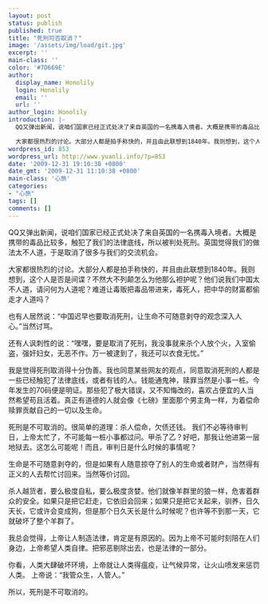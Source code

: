 ```yaml
---
layout: post
status: publish
published: true
title: "死刑可否取消？"
image: '/assets/img/load/git.jpg'
excerpt: ''
main-class: ''
color: '#7D669E'
author:
  display_name: Honolily
  login: Honolily
  email: ''
  url: ''
author_login: Honolily
introduction: |-
  QQ又弹出新闻，说咱们国家已经正式处决了来自英国的一名携毒入境者。大概是携带的毒品比较多，触犯了我们的法律底线，所以被判处死刑。英国觉得我们的做法太不人道，于是取消了很多与我们的交流机会。

  大家都很热烈的讨论。大部分人都是拍手称快的，并且由此联想到1840年。我则想到，这个人是否是间谍？不然大不列颠怎么为他那么袒护呢？他们说我们中国太不人道，请问何为人道呢？难道让毒贩把毒品带进来，毒死人，把中华的财富都偷走才人道吗？
wordpress_id: 853
wordpress_url: http://www.yuanli.info/?p=853
date: '2009-12-31 19:10:38 +0800'
date_gmt: '2009-12-31 11:10:38 +0800'
main-class: '心旅'
categories:
- "心旅"
tags: []
comments: []
---
```

QQ又弹出新闻，说咱们国家已经正式处决了来自英国的一名携毒入境者。大概是携带的毒品比较多，触犯了我们的法律底线，所以被判处死刑。英国觉得我们的做法太不人道，于是取消了很多与我们的交流机会。

大家都很热烈的讨论。大部分人都是拍手称快的，并且由此联想到1840年。我则想到，这个人是否是间谍？不然大不列颠怎么为他那么袒护呢？他们说我们中国太不人道，请问何为人道呢？难道让毒贩把毒品带进来，毒死人，把中华的财富都偷走才人道吗？

也有人居然说：&ldquo;中国迟早也要取消死刑，让生命不可随意剥夺的观念深入人心。&rdquo;当然讨骂。

还有人讽刺性的说：&ldquo;嘿嘿，要是取消了死刑，我没事就来杀个人放个火，入室偷盗，强奸妇女，无恶不作。万一被逮到了，我还可以衣食无忧。&rdquo;

我是觉得死刑取消得十分伪善。我也同意某些网友的观点，同意取消死刑的人都是一些已经触犯了法律底线，或者有钱的人。钱能通鬼神，赎罪当然是小事一桩。今年发生的70码便是明证。那些犯了极大错误，又不知悔改的，喜欢占便宜的人当然希望苟且活着。真正有道德的人就会像《七磅》里面那个男主角一样，为着偿命赎罪贡献自己的一切以及生命。

死刑是不可取消的。很简单的道理：杀人偿命，欠债还钱。 我们不必等待审判日，上帝太忙了，不可能每一桩小事都过问。甲杀了乙？好吧，那我让他进第一层地狱去。这怎么可能呢！而且，审判日是什么时候的事情呢？

生命是不可随意剥夺的，但是如果有人随意掠夺了别人的生命或者财产，当然得有正义的人去帮忙讨回来。当然等价讨回。

杀人越货者，要么极度自私，要么极度贪婪。他们就像羊群里的狼一样，危害着群众的安全。如果只是把它赶走，它依旧会回来；如果只是把它关起来，驯养，日久天长，它或许会变成狗，但是那个日久天长是什么时候呢？也许等不到那一天，它就破坏了整个羊群了。

我总会觉得，上帝让人制造法律，肯定是有原因的。因为上帝不可能时刻陪在人们身边，上帝希望人类自律。把邪恶剔除出去，也是法律的一部分。

你看，人类大肆破坏环境，上帝就让人类得瘟疫，让气候异常，让火山喷发来惩罚人类。 上帝说：&ldquo;我管众生，人管人。&rdquo;

所以，死刑是不可取消的。

